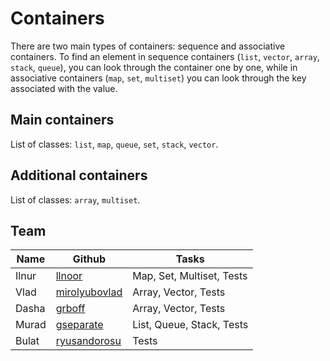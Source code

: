 # Containers

There are two main types of containers: sequence and associative containers. 
To find an element in sequence containers (`list`, `vector`, `array`, `stack`, `queue`), you can look through the container one by one, while in associative containers (`map`, `set`, `multiset`) you can look through the key associated with the value.

## Main containers

List of classes: `list`, `map`, `queue`, `set`, `stack`, `vector`.

## Additional containers

List of classes: `array`, `multiset`.

## Team

| **Name** | **Github**                       | **Tasks**                 |
|----------|----------------------------------|---------------------------|
| Ilnur    | [llnoor](https://github.com/llnoor)       | Map, Set, Multiset, Tests |
| Vlad     | [mirolyubovlad](https://github.com/mirolyubovlad) | Array, Vector, Tests      |
| Dasha    | [grboff](https://github.com/grboff)        | Array, Vector, Tests      |
| Murad    | [gseparate](https://github.com/gseparate)     | List, Queue, Stack, Tests |
| Bulat    | [ryusandorosu](https://github.com/ryusandorosu)  | Tests                     |

